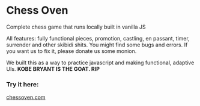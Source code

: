 # Chess Oven

Complete chess game that runs locally built in vanilla JS

All features: fully functional pieces, promotion, castling, en passant, timer, surrender and other skibidi shits. You might find some bugs and errors. If you want us to fix it, please donate us some monion.

We built this as a way to practice javascript and making functional, adaptive UIs. **KOBE BRYANT IS THE GOAT. RIP**

### Try it here:

[chessoven.com](https://jstephenhuang.github.io/chess-oven)
